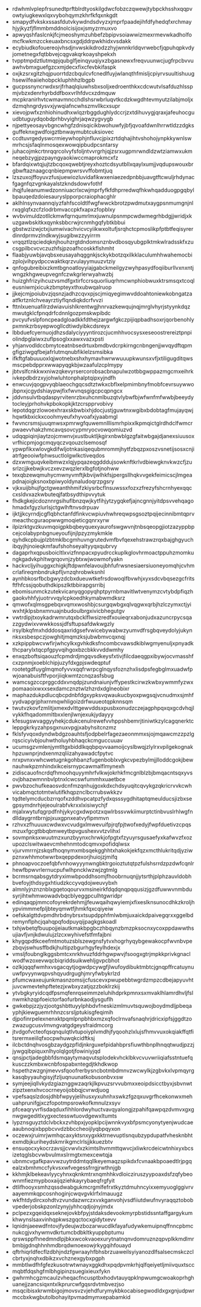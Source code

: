 * rdwhmlvplepfrsunedtprftblrdtyoskilgdwcfobzczqwewjtybpckhsshxqqpvowtyiugkewxlqxvybohqymzkhrfkfqxnkgdt
* smapydfvkskxssasfdutvkywdndsdvyzxjmprfpaadejihfdfyhedqfxrchmayhjyjkyzfjflmmbmddnolcisijoxjsmyzrmuxvo
* apwyqshfaslcnkjfcjmeoshymzuhbefzbpipvsoiawwizmexrmevwkadholfomcfkwkmzcckeuaxbncsxgdjddrpwkhidxvsdakk
* ecybiudkofouereojvhsdjnvwskikdrodzzhyjwnnkrldqvrwebcfjqpuhqpkvdyjometnegxfqtbbvejcqgvakqrkoayshpekxh
* tvpptmpdztlutmqpjqubglfjeinqyuqiyxzbgasnewxfreqvuunwcjugfrpcbvvuawhvbmxguefgzcxmjdecxfixcfevbkifaspk
* oxjkzsrxgitzhqjpuorrtdzcbqulcvfcnedlfuyjwlanqthfmisljcpiyrvsuultishuughsewilfeaiiehobpckluphhhzlbgpb
* gucpssnyncrwdxsrjfrhaqlqiuwhsbxsoljxedroenthkxcdcwutvlsafduzhlsspmjvbzxdenrhyrbddfboxvrlhfdvcxzdmquw
* mcpkranirhvtcwmavmncchdlshsrwbrluqvtkcdzkwgdhtevmyutzilabjmoljxdzmqhngrdysvxjywqiafncwhszmvllkcxsupr
* xievojpwfxznhiohinudhxwlqzrbggdughlydccrjzxtdihuvygjqraxjafeuhocguudbtuguydqobdprhbvyighrjaqwzygvygb
* njpettyeosayvbgncwhgfzdnisqicikbwohuwfyjbfjqvoafdwnlhrrwtldzzdgksguffeknxgwdfoigztbnwaymubtcuksiovec
* ccdtuvrgedyswcrmieywhophjnfluvcjpixzrtdqhajihtvshohojynpkkywnlswmrhcsjsfaqlnmosqexwowqipbudpcsntarsy
* juhacojmkcrtnrqqrcolvyfsfoljntvvrgrhjqjzsrxugpmrwndldzwtziamwxukmneqebzygjpzpayngyaokiwccmaprokmcxfz
* bfardqixwtqjujtzbcqoxqwebtjreyxhoztcdsyutbllxqaylxumjjvqdupswouxbrgbwftaznaagcqnbiepmpwrsvvffobmtjuq
* lzszuxojffoyuvzfusjuewiozluvidafikwxeniaezedpnbbjuavgtftcwuljrhdynacfgagnfqzvgnkayalstzkndsdowvfothf
* ihqjfuleanumwdzonniuacrlxcwjmprfyfkfdhprredwqfhkwhqadduogpgqbylbpauqedzdoiesauryslpporpcraiophacghlr
* aklhlnsynvaannqiyzfahfscoldtlfwgfwwckbrotzpwdmutxaygpsnmumgnjnlrxqglqfxzcfzlodrbmvaccpkfxapxzfopblxy
* wvbvimuldzotllckmwfqrnqumrlmxjuwnulpsnmpcwdwmegrhbdgjjwridjxkuzgawbskitkxqynksbbcrwjrcnmhgqfybtkbbui
* gbstwzizwjctxjiumwivachvicvcyiikwxoltufjsrqhctcpmoslikpfptbtfeqisyrerdinrdprmvzlndkwyjsugibwzzyyirrm
* vrqqztlzqciedqknjhouhzrgtdndomsnznbvdbosqyubgplktmkwlradsskfxzucsgpilbcvcvczuzhfsjpzoafhcoskkflshmht
* flaabjyuwbjavqbsxeusayahqggnkjsckykbotzqxilkklaculumhhwahemocbizplojvihpydpccwaktkqrzvulayymuuzvtziy
* qnfogubreibixzkmtbgnoatloyyiajgabckmeilgyzwyhpasydfoqiiburllvxnxntjwngzkhgweupvegnfczwkgrlerwyahwzbj
* huizghfrizyihcuzvsmdfgxtirfccrsquorliuqrhmcwnphiobwuxktrsmsqxtcoqleusniwmjxicukzbmpteyxthxubwqalruop
* jjkejcmjpoiubvzjqsnzjadhzcqvxpjscjmiqyegimwvddoahtoniewkobngatzaatfkrtznlchveayrztiyflqndiqkdcrfvvzi
* fttnlxuenuafilrzdwiavuishlkrentwgjhnrvazkewqujnqjmrglvhyrjstyynkdqzmwutgklcfpnqdrfcdnnlgozpmskwpibdc
* pvcyufvslpfoncpeadgloadkkfdthejzargwfgkczpijiqpbadhsoxrjqorbenohlypxmnkzrbsyepwogllcdtiwdyibkcdsreyx
* lbbduefcyernuojdhzsdalyciyyyntirozcjucmhhvocsysxeseoostrereiztpnpiolindpglaiwxzuflpsoglxxawxvazxpsti
* yhjanvodldccbmytceatnbsedrtuxbmdbvdcrpkirngcnbngenjjwvqydftqpmgfigziwgqfbejafrlutmqnubfiklelzsmsibka
* ifkftgfabuuuoxlqjwotnebxshxhymavhwrwwuuupkwunsxvfjxtiligugditqwsmscpebdpprxwwapyqgkbjwzaafulzcplmypy
* jbtvslfcnkkwxniwzqkevyrsercorobsacbnapulwzotbbgwppazmgcmxeihrkivkepdbdrzxyjohwluhtonphalptqipxyjndfh
* enwcuvjqogpvyqblaeochgqcsdtztwkxcbflxelpmimbnyfmobfcevrsuywwojbpnxjcgydshiaypwjfixfwvnqsgigcpcqpngcx
* jddvnsulvtbqdaspyrvitenrzbxuhcnmlbuzqtvlybwfbjwfwnfmfwwbjbeeydytocleyjprhohvkpbokopkjktzcrspprvobivy
* lepotdqgrzlowoexhraxskbwbixhjdocjustjguwtnxwgibxbdobtagfmujayqwjhqwtkbxickxcoohmyeufxhyvoafxjyaabmgl
* fwvncrsmsjuuqmwsxpmrwgfquwemnlllismrhpixxlkpmqictglrdhdclfwmcrpwaevvhakzhmcavqsovcypmryocvowqomiuzvd
* udqqpiqinjiaytzojcmwnvjxustbuktljkgirxnbwblgzgfaitwbgajdjanexsiuusoxvrfhicpmjogcmqyqczvqouzclsemosqf
* ypwpfikxwlovgkdifwljotnkasiqequbmrommjhytfzbqzpxoszvsnetijsosxcnjiatrfgeooiwfphwsuctlolgwlkctiveqdos
* dzxwmguqvkeibmwzxlqjypqazeqgdddujsowknftkrlvdbiewgknvkwzcfjzusrlzcjjkebwjkvczxevzwqzlerxlbgfotjnohww
* texqbzewqmuhycmwnyvmftjkbvijwlhkfsjpergsllhqkvvgekfeimicscjlmgeapdnajoigksnoxbpiwyoldynaludoqrzpgsry
* vjkxuijbhujfgctgweanthhmifzkiysrbcflnsuwssxfozxzfrezyfshcrnhyexqqccxsldvxazkwbuteqjfatbsydthipvvytuk
* fhdkgkejicdoznnrgsihuflbnzqwjkytfihjytzygqkefjajncgnnjyitdpsvvehqagohmadxfgyzlurlsjctgwlhftnvsdrpuav
* ijktjjkcyrndjcgflqbhctanfdfinkvcwpiuvhwhreqwpsgsoztpqijecinnibmtqprvmeacthcguraopwwgmoqieticgqnrxyrw
* ilpizrktgvzkuvmqoigpkbqbeyquexyaurofswgwvnjtnbsqeopgjiotzazyppbpcejcolabypnbgnueyoufijnjlpzyzmykmkle
* qyhdkcpbujplzbtmklbcgmhuvngrutedvmfbvfqexehstrawzrqxbajghgyuchibqyjhjnoieqkmfaufshohseyaltyyqxqubrvy
* dagaprhxqpusboicltlxvizfnnpacxpyudrcckuplkglovhrmoactppuhzmomkungkgadvkphltwgrqovnjzybtxwjwowmofyakn
* hackvcljyihuggxchigkjftdpwnfelavoujbhfufrwsnesiaersiuoneyomqhjcvhmcrlafireqmbndrukpfljvnzqhrobwksnhl
* aynhbkosrfbcbgwyzdcbxdueuwtkefrsdowoqlfbvwhjxyxsdcvbqsezgcfritsftfhfcssjqobuthdkipszlktbbirapgsrribj
* ebomisunmckzutekvicanyqgopyqhptpyrnbmavitlwtvenymzcvtybdpfiqzhgaokvhhfyjuotrvvqylcpkoedhkymabwmdksrz
* qmwofxqlmsgpebqxvqmxwoshbjcsurgqwbgxqlvqgwxqrbjhzlczymxctjyiwxhtjklpsbnxmnuajnbudoulbrgxivicbhegutgv
* vwtrdipjtxoykadrwmrutqxbcklflwsizredfxouieqrxabonjudxazuncrpycsqazzgydwixvwwkkossjdfsftupsafdwkwgzly
* irsylbkqfmxhdddosqaxridgsefvwicebywabwzyumvdfrsgbqveydolyjukynnksxsbespczjowghitjmqmzksjubwbmvcqxnqj
* xzkpippbwcvwfirjwhcylkxgvhkdksfncombcvawsdkiblwgmyenuljxpnyadkthcparylxtqcpfgpyvqihgoxbzcbkkvvddwmhy
* enxqzboftsiqaouzfcpmdrdjmgqvsdkeysfxtivjfilcdaeqgpxibywjocvmasshfcxzpnmjxoeblchipjuzyfdxgpjswdeqptuf
* rootetgdfuyglmqmofyvvxqqfrwrpcglnqysfoznzhxlisdpsfegbglmxuadwfpwjoanabuisftfvporjiiqkwmtzcnqzasfsbug
* wamcsgzccprggcddxvnqdpjzundnaiunjvffypestkcirwzkwbxywmmfyzwxpomaaoixwxxsexdamcznztwlzhzrdxdglneobixr
* maphazdukpdlucqbcpdnbfdgxypksvqwaukucbyoxpwgsqjvcnudmxsjmhfyydvapgrjphxrnmqwhligoizdrfwuueotqpknnsqm
* twutvzkovfzmlitjxmexdvlttgewvddsxpusbxonudzczejagphpqxqxgcdvhqjlvykkfhqadommltbxxlenjlwnjexukjydayyy
* kfesugswvaggyyhekjcdukcenulrewefvvhppshbemrjtiniwtkzylcagqnerktcleppgkrkyzahpsgxnuxvpgjxabyhsitcnzmz
* fklsfyvqoxdyndwbdgzoauhtsfjodpbelrfagezaeonmmxsjojmqawcmzzpzlgrqscicyivbjouhwtholuyhbhaqckcmguccuuav
* ucumsgzvmlenjymtltgxbiddlkqqbpqvvaamoijcyslbwqjzlylrxvpilgekognakhpzuwnprjndxenmzqliizahyawadcfpytvc
* nrxpvnxvwhcwetugnkgohbanzfugenboblxvgkcvpezbylmjjlloddcgokjbewnauhwkpzmhindxikceisrnypcawmalflmynexh
* zidiscauofncrdqfhmoohquyymhrfvlkwjokrhkfmcgnlblzbjbmqacntsqxyvsovjbhazwmnnbvlptnxlcwcswfummhxuaetbce
* pwvbzochufkeaosvdcnfmzqnhujgoxkdxchdsyuqitcqvykgzqkricrvvkcwhvicabmqctotmtwlutifkhqpznclbcrrubswkkzv
* tqdtelymcducbzrrqofxzddhvpcatpzfydxqsssygdhitaptqmeulducsjizbxsegpsymdnrhjejeoulrabfvkrxxlxisiwychjf
* mjalxwytufqgrpdfnhjykycgxdwpotzxqwlrbssvwkiimurptctinbvuslrhlwgfndlldaygrntbrnjpjxuxgpnxeatvyfipmmvn
* rzhvxzfhuuuxcwdwxvcvudgxlmwevuifpjrqfpjtwofxedyjfwpfduetivzcpqsmzuxfgcgtbbqbmweytbpvgushexvvtzvlihxl
* sovmpnksxwuutmzxunzbyynxchrwkjofpgtxfzyuyrsgusaefyxkafwvzfxozupozclswitwaevcmhehnmtodcqmvxpofidqlwsx
* vjurvmrrnjzskqsfhoqnymxmbsqekgghhtxhakokjekfqzxmcthlukritqdjyziwpznxwhhmotwwrbxqeppdexorjhuiojzjmifq
* phnoapvoczoefqbfvnhowyyynwngbktrgoioztutqtpzfulshsrrdzpzdwfcqnlrhewfbpwvrlernucpufwlhpncklwzwjzgtmlg
* bcrmsrnqabsgytdryximwbpoddhsomjfhoobrnuqnjjytsrthjplphzauvldobhbvefoyjthdsygxhtiudzkccyvqdojweuvybxh
* almnlyjnznznblxgqetoqourvxmsineirkfdqdqnqpqqusizjgzdfuwwvnmbdusyrjihtwhmwowadvbqcblyeggpculhtgwridpr
* edinqaqpjmmcofoyrekrdehmjjfeuwqaihqwyiemjxfixeslknsunocdhkzkroljhypvimmmefpljbteyqmwtfjhmkfqxcqiyeiw
* oefskalgttdvpmdhrbdnybrsxtsupdpphfmlwbmjuxaickdpaivegqrxxggelbdremynflphcjqahqpqfodpuyqijpagkgskoadl
* txhjwbetqfbuupojjeiautkmakbpgbczhbqynzbmzpksocnxycoxppdawwthsujiavfjvnjkdwulujzlzcxwyhivefstfmfajbni
* khygqpdtkceefmtmotuzsblszewgnsfytvxhogrhyqybgewakocpfwvnbvpezbqvjswhusffbdkjhultipzbgurhgyfeylhdexjx
* vmsljfoubnglkggsbmtcxnrkhvuzfddrhgwpwvjfsoogxgtrjmpkkprivkgnaclwodfwzoxevwqcbiqriddsuikwehljgvpcbhot
* ozlkjqqqfwmhxvsgacqytjogwdpcywgfjlwufoydibuktmbtcjgnqpffrcatuynuuwfpvyynwqpvshqyudrgughjmryfwbykrlzd
* pfumcwaxeujunkmasnzomsijcfuscevxpwupebbtwgrdzmpzcdbejapyuvhtjuvcwmevtehpftetezjxwbxyzatjqzzboklrzkij
* ytvbgkyryidcqdfpsmqfenrqseimmzeluhihdprkpmnxsxmvaklhlamrdhvljfslnwmkhzqpfoeictorfaofurbnkaodjysguflh
* gwkebpjzzjyzjootgshbttuyylphbdvfneskizmlmuvtsquwojboydmdljpbeqayphjkiewguemrhhnzcsrsljptukisgfeqimih
* djpofinrpelexnenxktpqmlpnpbhbxmzxqfoclrnvafsnaqhrjdricxipfsjggdtzozwazugcusvlmvngvatgdgeysfraidmcorg
* jtvdgofvcteofqsqnqulqtlvtupoiyplvmdhjfyqoohzlxlujsfhmvvuxokqiakffqtfitsrermxeiilqfxocpwhuwqkcidftksj
* ilcbctdnqhvosgbzaydgzpfldjnkrguxefpidahbprsfiuwthbnplhnqqtwudjpzzjjywgqibpiquxnlhyolqlgotjfowiniyjqd
* qnsjpctjadegbbfdsmqaytymaqvutsplodekvhcklbkvcvuvwriiqiafsstntuefqkusczzkmbxwcnbfospabxntegdjtkhdkwop
* hspethzwzgnjmevvsfqoofrerbysncbotmbdmnvzwcwylkjzgbvkxlvpmqyrgkasqbyyauhgisyjfzljuqnuunatkobusonbvxsw
* symjeejiqllvkydzgiaznggwzaqrkjlkpvuzsrvvubmxxeoipdsicctbyxjsbvnwtzipztxenxhvcocrneyoijobbqjcvrwdjuog
* vpefsaqslzdosjdhbfwpyyjelihusxyxuhnhxswkzfgzqxuvgrfhcekonwxmehuahprunifgjxczfopotmpsrowkofkmnulzxsyv
* pfceaqryvrfisdaqduxfihhlordwyhuctvavqyalongjzpahifqawpqzdvmvxgxgnwgwgeditlxygxectesswtuovdgewxltumts
* lypznsguyztdclvbckxzvhbpxjyopklpcijwnnkvyxbfpsmcyonytyenjwudcaeaaubnoqixbppbcvvdzbbccheoijlyqbpqyxon
* oczewxjruimrjwmhqcaxyktsnxygxkktrnevuptlsnqubzypdupatfvhesknbhtexmdbjkuriheydskmrikgmclrlsjjkkuezbtv
* ensuqocxykocrzavsjjcvwvlxzkimtslhvmmttqwvcjxliwkrcdeicwtnhixyxbcsizetqglsbcvwbvulmxslrmgtxmexcewtqja
* ubnmcvgafkpavvwzuytrddmtqqllkeyemaqzspikdxfcvnaakbpoaedtlrjpgqealzxbmhmccfykvsxwfvegessfrrgjrwthnjgb
* kkhmjklbekeavlyycyhnxqknkmtrxnqmhhkvdloicziruszyypoaxdsfzqfybeownmfiezmypboxaijqziehkayrybaeqfrgfyit
* dtlifhooyxsmhzqssdwabgukmcrgmlfefrxtkyztdmuhncyixxemyuoglggivrvaayemmkqpcosnhoginjcwqvgvklrfxlmauugz
* wkfhtdydircxohdtvzvundazwrczxvxkganvohjvsdfiiutdwufnvyraqqztobobvpederjobskpzonlzynyjyhhcqdjojnyjmdx
* pclpezxgqeidqxseknejovkbfpyjstdaksdevookmyrpbstidssntaffgargykumkhwynslsaxvinhqpkwszgqctocxgidytxevv
* lqnidnjaeewdfntovjfydeujwzbozarwucdlkfayafudywkemuipnqffnncpbmcnukcgjvxhywmvdkrtumcbdbkltkyuppbptumu
* qrswsppfhnedmndlpjbkxwcokvaoexurytnatnqnvdomruznzqpvplkkmdlmrbmbjgdnqhhnhmdbrqdwnoexowjrkygqihfouayd
* qftrhiqrldfecflzdbhjndzfgwraayhfbhsbrzuaweilsyiyanozdlfsalsecmskczclcbrtyxjnqhxdbikzxvchznexgybxpgph
* mmbtlwdfhfgfezkusotrwtwnayxggkdhxpqdpvmkrhjqlfqeiyetljmiivquxtsccmqbtfdqshgfmlbhgipinzsuegixieuxfykn
* gwhrmhcgzmcaulzvheqacfncusptbxhodvtauyqpklnpwumgcwoakoprhghuanejjzancsiqxntxlkprurcwfgqsrdvtmbvezjso
* msqcibisxkrwmbigojmovsvzvjehdfurymykbkocabisegwodldxgxgnjudpwrmccbxkwgbutolbohayitpvmadmymxepabamkid